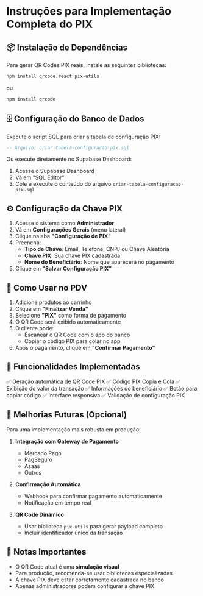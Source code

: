 # Instruções para Implementação Completa do PIX

## 📦 Instalação de Dependências

Para gerar QR Codes PIX reais, instale as seguintes bibliotecas:

```bash
npm install qrcode.react pix-utils
```

ou

```bash
npm install qrcode
```

## 🗄️ Configuração do Banco de Dados

Execute o script SQL para criar a tabela de configuração PIX:

```sql
-- Arquivo: criar-tabela-configuracao-pix.sql
```

Ou execute diretamente no Supabase Dashboard:

1. Acesse o Supabase Dashboard
2. Vá em "SQL Editor"
3. Cole e execute o conteúdo do arquivo `criar-tabela-configuracao-pix.sql`

## ⚙️ Configuração da Chave PIX

1. Acesse o sistema como **Administrador**
2. Vá em **Configurações Gerais** (menu lateral)
3. Clique na aba **"Configuração de PIX"**
4. Preencha:
   - **Tipo de Chave**: Email, Telefone, CNPJ ou Chave Aleatória
   - **Chave PIX**: Sua chave PIX cadastrada
   - **Nome do Beneficiário**: Nome que aparecerá no pagamento
5. Clique em **"Salvar Configuração PIX"**

## 🎯 Como Usar no PDV

1. Adicione produtos ao carrinho
2. Clique em **"Finalizar Venda"**
3. Selecione **"PIX"** como forma de pagamento
4. O QR Code será exibido automaticamente
5. O cliente pode:
   - Escanear o QR Code com o app do banco
   - Copiar o código PIX para colar no app
6. Após o pagamento, clique em **"Confirmar Pagamento"**

## 📱 Funcionalidades Implementadas

✅ Geração automática de QR Code PIX
✅ Código PIX Copia e Cola
✅ Exibição do valor da transação
✅ Informações do beneficiário
✅ Botão para copiar código
✅ Interface responsiva
✅ Validação de configuração PIX

## 🔧 Melhorias Futuras (Opcional)

Para uma implementação mais robusta em produção:

1. **Integração com Gateway de Pagamento**
   - Mercado Pago
   - PagSeguro
   - Asaas
   - Outros

2. **Confirmação Automática**
   - Webhook para confirmar pagamento automaticamente
   - Notificação em tempo real

3. **QR Code Dinâmico**
   - Usar biblioteca `pix-utils` para gerar payload completo
   - Incluir identificador único da transação

## 📝 Notas Importantes

- O QR Code atual é uma **simulação visual**
- Para produção, recomenda-se usar bibliotecas especializadas
- A chave PIX deve estar corretamente cadastrada no banco
- Apenas administradores podem configurar a chave PIX
